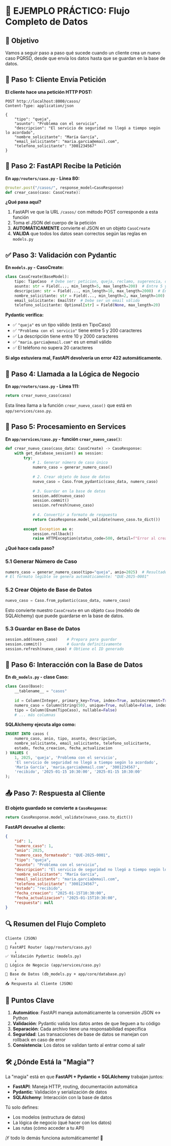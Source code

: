 # 🔄 EJEMPLO PRÁCTICO: Flujo Completo de Datos

## 🎯 Objetivo
Vamos a seguir paso a paso qué sucede cuando un cliente crea un nuevo caso PQRSD, desde que envía los datos hasta que se guardan en la base de datos.

## 📱 Paso 1: Cliente Envía Petición

**El cliente hace una petición HTTP POST:**
```http
POST http://localhost:8000/casos/
Content-Type: application/json

{
    "tipo": "queja",
    "asunto": "Problema con el servicio",
    "descripcion": "El servicio de seguridad no llegó a tiempo según lo acordado",
    "nombre_solicitante": "María García",
    "email_solicitante": "maria.garcia@email.com",
    "telefono_solicitante": "3001234567"
}
```

## 🚪 Paso 2: FastAPI Recibe la Petición

**En `app/routers/caso.py` - Línea 80:**
```python
@router.post("/casos/", response_model=CasoResponse)
def crear_caso(caso: CasoCreate):
```

**¿Qué pasa aquí?**
1. FastAPI ve que la URL `/casos/` con método POST corresponde a esta función
2. Toma el JSON del cuerpo de la petición
3. **AUTOMÁTICAMENTE** convierte el JSON en un objeto `CasoCreate`
4. **VALIDA** que todos los datos sean correctos según las reglas en `models.py`

## ✅ Paso 3: Validación con Pydantic

**En `models.py` - CasoCreate:**
```python
class CasoCreate(BaseModel):
    tipo: TipoCaso  # Debe ser: peticion, queja, reclamo, sugerencia, denuncia
    asunto: str = Field(..., min_length=5, max_length=200)  # Entre 5 y 200 caracteres
    descripcion: str = Field(..., min_length=10, max_length=2000)  # Entre 10 y 2000 caracteres
    nombre_solicitante: str = Field(..., min_length=2, max_length=100)
    email_solicitante: EmailStr  # Debe ser un email válido
    telefono_solicitante: Optional[str] = Field(None, max_length=20)
```

**Pydantic verifica:**
- ✅ `"queja"` es un tipo válido (está en TipoCaso)
- ✅ `"Problema con el servicio"` tiene entre 5 y 200 caracteres
- ✅ La descripción tiene entre 10 y 2000 caracteres
- ✅ `"maria.garcia@email.com"` es un email válido
- ✅ El teléfono no supera 20 caracteres

**Si algo estuviera mal, FastAPI devolvería un error 422 automáticamente.**

## 🔄 Paso 4: Llamada a la Lógica de Negocio

**En `app/routers/caso.py` - Línea 111:**
```python
return crear_nuevo_caso(caso)
```

Esta línea llama a la función `crear_nuevo_caso()` que está en `app/services/caso.py`.

## 🧠 Paso 5: Procesamiento en Services

**En `app/services/caso.py` - función `crear_nuevo_caso()`:**
```python
def crear_nuevo_caso(caso_data: CasoCreate) -> CasoResponse:
    with get_database_session() as session:
        try:
            # 1. Generar número de caso único
            numero_caso = generar_numero_caso()
            
            # 2. Crear objeto de base de datos
            nuevo_caso = Caso.from_pydantic(caso_data, numero_caso)
            
            # 3. Guardar en la base de datos
            session.add(nuevo_caso)
            session.commit()
            session.refresh(nuevo_caso)
            
            # 4. Convertir a formato de respuesta
            return CasoResponse.model_validate(nuevo_caso.to_dict())
            
        except Exception as e:
            session.rollback()
            raise HTTPException(status_code=500, detail=f"Error al crear caso: {str(e)}")
```

**¿Qué hace cada paso?**

### 5.1 Generar Número de Caso
```python
numero_caso = generar_numero_caso(tipo="queja", anio=2025)  # Resultado: 1 (número secuencial)
# El formato legible se genera automáticamente: "QUE-2025-0001"
```

### 5.2 Crear Objeto de Base de Datos
```python
nuevo_caso = Caso.from_pydantic(caso_data, numero_caso)
```

Esto convierte nuestro `CasoCreate` en un objeto `Caso` (modelo de SQLAlchemy) que puede guardarse en la base de datos.

### 5.3 Guardar en Base de Datos
```python
session.add(nuevo_caso)    # Prepara para guardar
session.commit()           # Guarda definitivamente
session.refresh(nuevo_caso) # Obtiene el ID generado
```

## 💾 Paso 6: Interacción con la Base de Datos

**En `db_models.py` - clase Caso:**
```python
class Caso(Base):
    __tablename__ = "casos"
    
    id = Column(Integer, primary_key=True, index=True, autoincrement=True)
    numero_caso = Column(String(50), unique=True, nullable=False, index=True)
    tipo = Column(Enum(TipoCaso), nullable=False)
    # ... más columnas
```

**SQLAlchemy ejecuta algo como:**
```sql
INSERT INTO casos (
    numero_caso, anio, tipo, asunto, descripcion, 
    nombre_solicitante, email_solicitante, telefono_solicitante,
    estado, fecha_creacion, fecha_actualizacion
) VALUES (
    1, 2025, 'queja', 'Problema con el servicio',
    'El servicio de seguridad no llegó a tiempo según lo acordado',
    'María García', 'maria.garcia@email.com', '3001234567',
    'recibido', '2025-01-15 10:30:00', '2025-01-15 10:30:00'
);
```

## 📤 Paso 7: Respuesta al Cliente

**El objeto guardado se convierte a `CasoResponse`:**
```python
return CasoResponse.model_validate(nuevo_caso.to_dict())
```

**FastAPI devuelve al cliente:**
```json
{
    "id": 1,
    "numero_caso": 1,
    "anio": 2025,
    "numero_caso_formateado": "QUE-2025-0001",
    "tipo": "queja",
    "asunto": "Problema con el servicio",
    "descripcion": "El servicio de seguridad no llegó a tiempo según lo acordado",
    "nombre_solicitante": "María García",
    "email_solicitante": "maria.garcia@email.com",
    "telefono_solicitante": "3001234567",
    "estado": "recibido",
    "fecha_creacion": "2025-01-15T10:30:00",
    "fecha_actualizacion": "2025-01-15T10:30:00",
    "respuesta": null
}
```

## 🔍 Resumen del Flujo Completo

```
Cliente (JSON) 
    ↓
🚪 FastAPI Router (app/routers/caso.py)
    ↓ 
✅ Validación Pydantic (models.py)
    ↓
🧠 Lógica de Negocio (app/services/caso.py)
    ↓
💾 Base de Datos (db_models.py + app/core/database.py)
    ↓
📤 Respuesta al Cliente (JSON)
```

## 🎯 Puntos Clave

1. **Automático**: FastAPI maneja automáticamente la conversión JSON ↔ Python
2. **Validación**: Pydantic valida los datos antes de que lleguen a tu código
3. **Separación**: Cada archivo tiene una responsabilidad específica
4. **Seguridad**: Las transacciones de base de datos se manejan con rollback en caso de error
5. **Consistencia**: Los datos se validan tanto al entrar como al salir

## 🛠️ ¿Dónde Está la "Magia"?

La "magia" está en que **FastAPI + Pydantic + SQLAlchemy** trabajan juntos:

- **FastAPI**: Maneja HTTP, routing, documentación automática
- **Pydantic**: Validación y serialización de datos
- **SQLAlchemy**: Interacción con la base de datos

Tú solo defines:
- Los modelos (estructura de datos)
- La lógica de negocio (qué hacer con los datos)
- Las rutas (cómo acceder a tu API)

¡Y todo lo demás funciona automáticamente! 🎉
